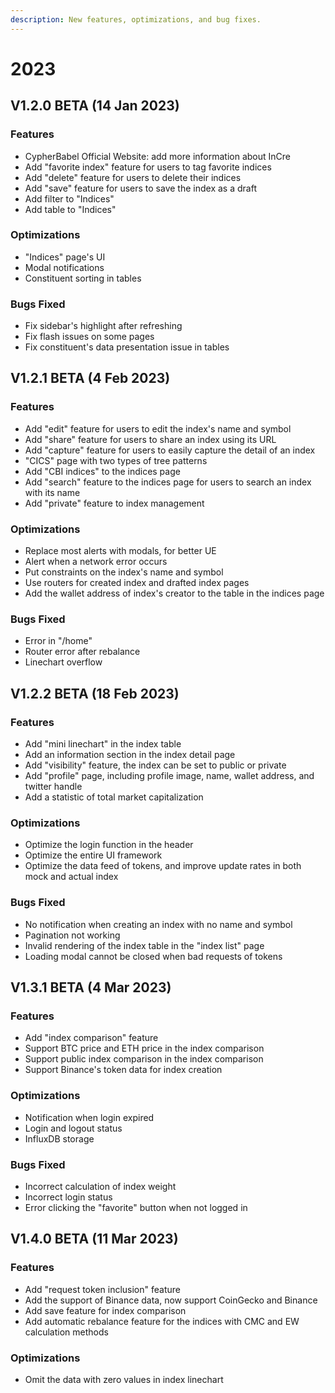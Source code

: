```yaml
---
description: New features, optimizations, and bug fixes.
---
```


# 2023

## V1.2.0 BETA (14 Jan 2023)

### Features

* CypherBabel Official Website: add more information about InCre
* Add "favorite index" feature for users to tag favorite indices
* Add "delete" feature for users to delete their indices
* Add "save" feature for users to save the index as a draft
* Add filter to "Indices"
* Add table to "Indices"

### Optimizations

* "Indices" page's UI
* Modal notifications
* Constituent sorting in tables

### Bugs Fixed

* Fix sidebar's highlight after refreshing
* Fix flash issues on some pages
* Fix constituent's data presentation issue in tables



## V1.2.1 BETA (4 Feb 2023)

### Features

* Add "edit" feature for users to edit the index's name and symbol
* Add "share" feature for users to share an index using its URL
* Add "capture" feature for users to easily capture the detail of an index
* "CICS" page with two types of tree patterns
* Add "CBI indices" to the indices page
* Add "search" feature to the indices page for users to search an index with its name
* Add "private" feature to index management

### Optimizations

* Replace most alerts with modals, for better UE
* Alert when a network error occurs
* Put constraints on the index's name and symbol
* Use routers for created index and drafted index pages
* Add the wallet address of index's creator to the table in the indices page

### Bugs Fixed

* Error in "/home"&#x20;
* Router error after rebalance
* Linechart overflow



## V1.2.2 BETA (18 Feb 2023)

### Features

* Add "mini linechart" in the index table
* Add an information section in the index detail page
* Add "visibility" feature, the index can be set to public or private
* Add "profile" page, including profile image, name, wallet address, and twitter handle
* Add a statistic of total market capitalization&#x20;

### Optimizations

* Optimize the login function in the header
* Optimize the entire UI framework
* Optimize the data feed of tokens, and improve update rates in both mock and actual index

### Bugs Fixed

* No notification when creating an index with no name and symbol&#x20;
* Pagination not working
* Invalid rendering of the index table in the "index list" page
* Loading modal cannot be closed when bad requests of tokens



## V1.3.1 BETA (4 Mar 2023)

### Features

* Add "index comparison" feature
* Support BTC price and ETH price in the index comparison
* Support public index comparison in the index comparison
* Support Binance's token data for index creation

### Optimizations

* Notification when login expired
* Login and logout status
* InfluxDB storage

### Bugs Fixed

* Incorrect calculation of index weight
* Incorrect login status&#x20;
* Error clicking the "favorite" button when not logged in



## V1.4.0 BETA (11 Mar 2023)

### Features

* Add "request token inclusion" feature
* Add the support of Binance data, now support CoinGecko and Binance
* Add save feature for index comparison
* Add automatic rebalance feature for the indices with CMC and EW calculation methods

### Optimizations

* Omit the data with zero values in index linechart

